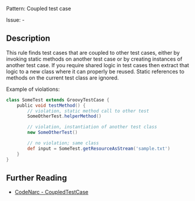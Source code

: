 Pattern: Coupled test case

Issue: -

## Description

This rule finds test cases that are coupled to other test cases, either by invoking static methods on another test case or by creating instances of another test case. If you require shared logic in test cases then extract that logic to a new class where it can properly be reused. Static references to methods on the current test class are ignored.

Example of violations:

``` groovy
class SomeTest extends GroovyTestCase {
    public void testMethod() {
        // violation, static method call to other test
        SomeOtherTest.helperMethod()

        // violation, instantiation of another test class
        new SomeOtherTest()

        // no violation; same class
        def input = SomeTest.getResourceAsStream('sample.txt')
    }
}
```

## Further Reading

* [CodeNarc - CoupledTestCase](http://codenarc.sourceforge.net/codenarc-rules-junit.html#CoupledTestCase)
